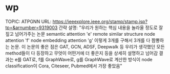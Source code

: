 # wp

TOPIC: ATPGNN
URL: https://ieeexplore.ieee.org/stamp/stamp.jsp?tp=&arnumber=9319003
간략 설명: "우리가 원하는 핵심 내용을 놀라울 정도로 잘 짚고 넘어가주는 논문
semantic attention 'e'
remote similar structure node attention 'f'
node embedding attention 'g'
이렇게 3개를 구해서 3개를 다 짬뽕하는 논문.
이 논문의 좋은 점은 GAT, GCN, ADSF, Deepwalk 등 우리가 생각했던 모든 method들이 다 등장하고 무엇이 어떤거에 더 좋은지 등을 상세히 설명하고 넘어감
결과는 e를 GAT로, f를 GraphWave로, g를 GraphWave로 계산한 방식이 node classification이 Cora, Citeseer, Pubmed에서 가장 좋았음"